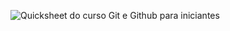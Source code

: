 ![**Quicksheet do curso Git e Github para iniciantes**](https://www.udemy.com/git-e-github-para-iniciantes/)
